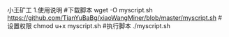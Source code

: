 小王矿工
1.使用说明
#下载脚本
wget -O myscript.sh https://github.com/TianYuBaBg/xiaoWangMiner/blob/master/myscript.sh
#设置权限
chmod u+x myscript.sh
#执行脚本
./myscript.sh
